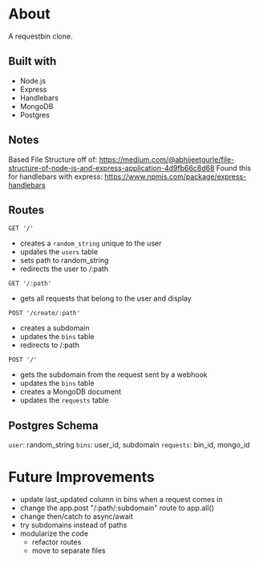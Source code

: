# About

A requestbin clone.

## Built with

- Node.js
- Express
- Handlebars
- MongoDB
- Postgres

## Notes

Based File Structure off of: https://medium.com/@abhijeetgurle/file-structure-of-node-js-and-express-application-4d9fb66c8d68
Found this for handlebars with express: https://www.npmjs.com/package/express-handlebars

## Routes
`GET '/'`
- creates a `random_string` unique to the user
- updates the `users` table
- sets path to random_string
- redirects the user to /:path

`GET '/:path'`
- gets all requests that belong to the user and display

`POST '/create/:path'`
- creates a subdomain
- updates the `bins` table
- redirects to /:path 

`POST '/'`
- gets the subdomain from the request sent by a webhook
- updates the `bins` table
- creates a MongoDB document
- updates the `requests` table

## Postgres Schema
`user`: random_string
`bins`: user_id, subdomain
`requests`: bin_id, mongo_id

# Future Improvements
- update last_updated column in bins when a request comes in
- change the app.post "/:path/:subdomain" route to app.all()
- change then/catch to async/await
- try subdomains instead of paths
- modularize the code
  - refactor routes
  - move to separate files
